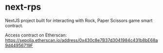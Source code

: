 # next-rps

NextJS project built for interacting with Rock, Paper Scissors game smart contract.

Access contract on Etherscan: https://sepolia.etherscan.io/address/0x430c8e7B37d3041984c431b8bE68a9d44956719F
